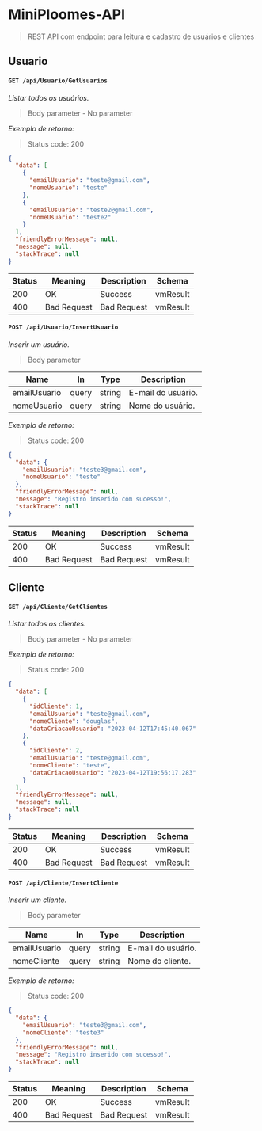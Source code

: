# MiniPloomes-API

>REST API com endpoint para leitura e cadastro de usuários e clientes

   
## Usuario

#### `GET /api/Usuario/GetUsuarios`

*Listar todos os usuários.*

  

> Body parameter - No parameter

  

*Exemplo de retorno:*

>Status code: 200

```json
{
  "data": [
    {
      "emailUsuario": "teste@gmail.com",
      "nomeUsuario": "teste"
    },
    {
      "emailUsuario": "teste2@gmail.com",
      "nomeUsuario": "teste2"
    }
  ],
  "friendlyErrorMessage": null,
  "message": null,
  "stackTrace": null
}
```

| Status | Meaning                                                          | Description | Schema                        |
| ------ | ---------------------------------------------------------------- | ----------- | ----------------------------- |
| 200    | OK     | Success     | vmResult       |
| 400    | Bad Request | Bad Request | vmResult |


#### `POST /api/Usuario/InsertUsuario`

*Inserir um usuário.*

> Body parameter


| Name     | In    | Type           | Description                                                                                   |
| -------- | ----- | -------------- |  --------------------------------------------------------------------------------------------- |
| emailUsuario     | query | string | E-mail do usuário.                                                                              |
| nomeUsuario | query | string |  Nome do usuário.                                                                                |

*Exemplo de retorno:*

>Status code: 200

```json
{
  "data": {
    "emailUsuario": "teste3@gmail.com",
    "nomeUsuario": "teste"
  },
  "friendlyErrorMessage": null,
  "message": "Registro inserido com sucesso!",
  "stackTrace": null
}
```

| Status | Meaning                                                          | Description | Schema                        |
| ------ | ---------------------------------------------------------------- | ----------- | ----------------------------- |
| 200    | OK     | Success     | vmResult       |
| 400    | Bad Request | Bad Request | vmResult |


## Cliente

#### `GET /api/Cliente/GetClientes`

*Listar todos os clientes.*

  
> Body parameter - No parameter

  
*Exemplo de retorno:*

>Status code: 200

```json
{
  "data": [
    {
      "idCliente": 1,
      "emailUsuario": "teste@gmail.com",
      "nomeCliente": "douglas",
      "dataCriacaoUsuario": "2023-04-12T17:45:40.067"
    },
    {
      "idCliente": 2,
      "emailUsuario": "teste@gmail.com",
      "nomeCliente": "teste",
      "dataCriacaoUsuario": "2023-04-12T19:56:17.283"
    }
  ],
  "friendlyErrorMessage": null,
  "message": null,
  "stackTrace": null
}
```

| Status | Meaning                                                          | Description | Schema                        |
| ------ | ---------------------------------------------------------------- | ----------- | ----------------------------- |
| 200    | OK     | Success     | vmResult       |
| 400    | Bad Request | Bad Request | vmResult |


#### `POST /api/Cliente/InsertCliente`

*Inserir um cliente.*

> Body parameter


| Name     | In    | Type           | Description                                                                                   |
| -------- | ----- | -------------- |  --------------------------------------------------------------------------------------------- |
| emailUsuario     | query | string | E-mail do usuário.                                                                              |
| nomeCliente | query | string |  Nome do cliente.                                                                                |

*Exemplo de retorno:*

>Status code: 200

```json
{
  "data": {
    "emailUsuario": "teste3@gmail.com",
    "nomeCliente": "teste3"
  },
  "friendlyErrorMessage": null,
  "message": "Registro inserido com sucesso!",
  "stackTrace": null
}
```

| Status | Meaning                                                          | Description | Schema                        |
| ------ | ---------------------------------------------------------------- | ----------- | ----------------------------- |
| 200    | OK     | Success     | vmResult       |
| 400    | Bad Request | Bad Request | vmResult |